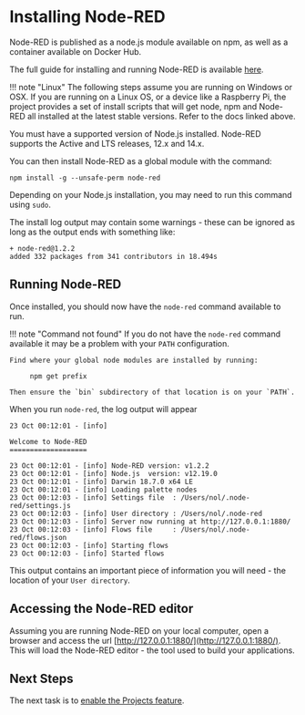# Installing Node-RED

Node-RED is published as a node.js module available on npm, as well as a container
available on Docker Hub.

The full guide for installing and running Node-RED is available [here](https://nodered.org/docs/getting-started/local).

!!! note "Linux"
    The following steps assume you are running on Windows or OSX. If you are running
    on a Linux OS, or a device like a Raspberry Pi, the project provides a set of
    install scripts that will get node, npm and Node-RED all installed at the latest
    stable versions. Refer to the docs linked above.

You must have a supported version of Node.js installed. Node-RED supports
the Active and LTS releases, 12.x and 14.x.

You can then install Node-RED as a global module with the command:

```
npm install -g --unsafe-perm node-red
```

Depending on your Node.js installation, you may need to run this command using `sudo`.

The install log output may contain some warnings - these can be ignored as long
as the output ends with something like:


```
+ node-red@1.2.2
added 332 packages from 341 contributors in 18.494s
```

## Running Node-RED

Once installed, you should now have the `node-red` command available to run.

!!! note "Command not found"
    If you do not have the `node-red` command available it may be a problem
    with your `PATH` configuration.

    Find where your global node modules are installed by running:

         npm get prefix

    Then ensure the `bin` subdirectory of that location is on your `PATH`.

When you run `node-red`, the log output will appear

```
23 Oct 00:12:01 - [info]

Welcome to Node-RED
===================

23 Oct 00:12:01 - [info] Node-RED version: v1.2.2
23 Oct 00:12:01 - [info] Node.js  version: v12.19.0
23 Oct 00:12:01 - [info] Darwin 18.7.0 x64 LE
23 Oct 00:12:01 - [info] Loading palette nodes
23 Oct 00:12:03 - [info] Settings file  : /Users/nol/.node-red/settings.js
23 Oct 00:12:03 - [info] User directory : /Users/nol/.node-red
23 Oct 00:12:03 - [info] Server now running at http://127.0.0.1:1880/
23 Oct 00:12:03 - [info] Flows file     : /Users/nol/.node-red/flows.json
23 Oct 00:12:03 - [info] Starting flows
23 Oct 00:12:03 - [info] Started flows
```

This output contains an important piece of information you will need  -
the location of your `User directory`.


## Accessing the Node-RED editor

Assuming you are running Node-RED on your local computer, open a browser and access
the url [http://127.0.0.1:1880/](http://127.0.0.1:1880/). This will load the
Node-RED editor - the tool used to build your applications.



## Next Steps

The next task is to [enable the Projects feature](projects.md).